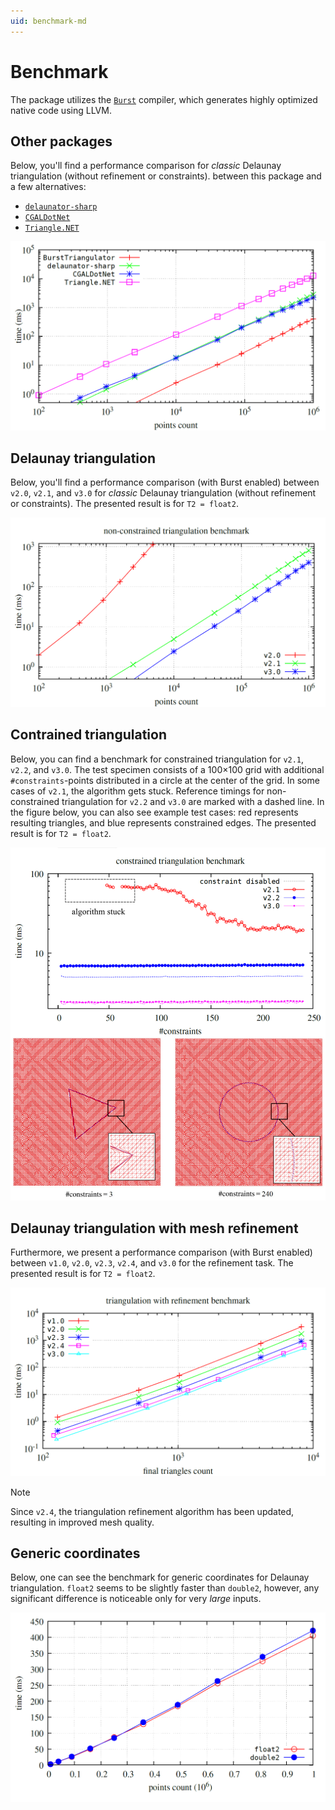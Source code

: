 ```yaml
---
uid: benchmark-md
---
```


# Benchmark

The package utilizes the [`Burst`][burst] compiler, which generates highly optimized native code using LLVM.

## Other packages

Below, you'll find a performance comparison for *classic* Delaunay triangulation (without refinement or constraints).
between this package and a few alternatives:

- [`delaunator-sharp`][delaunator-sharp]
- [`CGALDotNet`][cgaldotnet]
- [`Triangle.NET`][triangle-net]

![Benchmark](../images/benchmark.png)

## Delaunay triangulation

Below, you'll find a performance comparison (with Burst enabled) between `v2.0`, `v2.1`, and `v3.0` for *classic* Delaunay triangulation (without refinement or constraints).
The presented result is for `T2 = float2`.

![Delaunay Benchmark](../images/benchmark-delaunay.png)

## Contrained triangulation

Below, you can find a benchmark for constrained triangulation for `v2.1`, `v2.2`, and `v3.0`. The test specimen consists of a 100×100 grid with additional `#constraints`-points distributed in a circle at the center of the grid. In some cases of `v2.1`, the algorithm gets stuck.
Reference timings for non-constrained triangulation for `v2.2` and `v3.0` are marked with a dashed line.
In the figure below, you can also see example test cases: red represents resulting triangles, and blue represents constrained edges.
The presented result is for `T2 = float2`.

![Constraint Benchmark](../images/benchmark-constraint.png)

## Delaunay triangulation with mesh refinement

Furthermore, we present a performance comparison (with Burst enabled) between `v1.0`, `v2.0`, `v2.3`, `v2.4`, and `v3.0` for the refinement task.
The presented result is for `T2 = float2`.

![Refinement Benchmark](../images/benchmark-refinement.png)

> [!NOTE]  
> Since `v2.4`, the triangulation refinement algorithm has been updated, resulting in improved mesh quality.

## Generic coordinates

Below, one can see the benchmark for generic coordinates for Delaunay triangulation.
`float2` seems to be slightly faster than `double2`, however, any significant difference is noticeable only for very *large* inputs.

![Generic Benchmark](../images/benchmark-generics.png)

[burst]: https://docs.unity3d.com/Packages/com.unity.burst@1.8
[delaunator-sharp]: https://github.com/nol1fe/delaunator-sharp/
[cgaldotnet]: https://github.com/Scrawk/CGALDotNet
[triangle-net]: https://github.com/wo80/Triangle.NET

